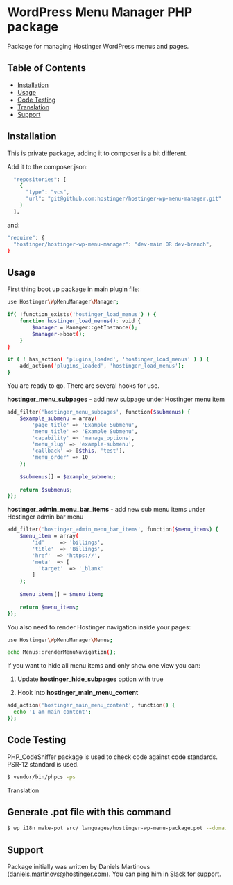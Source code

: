 # WordPress Menu Manager PHP package

Package for managing Hostinger WordPress menus and pages.

## Table of Contents

- [Installation](#installation)
- [Usage](#usage)
- [Code Testing](#code-testing)
- [Translation](#translation)
- [Support](#support)

## Installation

This is private package, adding it to composer is a bit different.

Add it to the composer.json:
```sh
  "repositories": [
    {
      "type": "vcs",
      "url": "git@github.com:hostinger/hostinger-wp-menu-manager.git"
    }
  ],
```

and:
```sh
"require": {
  "hostinger/hostinger-wp-menu-manager": "dev-main OR dev-branch", 
}
```

## Usage

First thing boot up package in main plugin file:

```sh
use Hostinger\WpMenuManager\Manager;

if( !function_exists('hostinger_load_menus') ) {
    function hostinger_load_menus(): void {
        $manager = Manager::getInstance();
        $manager->boot();
    }
}

if ( ! has_action( 'plugins_loaded', 'hostinger_load_menus' ) ) {
    add_action('plugins_loaded', 'hostinger_load_menus');
}
```

You are ready to go. There are several hooks for use.

**hostinger_menu_subpages** - add new subpage under Hostinger menu item

```sh
add_filter('hostinger_menu_subpages', function($submenus) {
    $example_submenu = array(
        'page_title' => 'Example Submenu',
        'menu_title' => 'Example Submenu',
        'capability' => 'manage_options',
        'menu_slug' => 'example-submenu',
        'callback' => [$this, 'test'],
        'menu_order' => 10
    );
    
    $submenus[] = $example_submenu;
    
    return $submenus;
});
```

**hostinger_admin_menu_bar_items** - add new sub menu items under Hostinger admin bar menu

```sh
add_filter('hostinger_admin_menu_bar_items', function($menu_items) {
    $menu_item = array(
        'id'     => 'billings',
        'title'  => 'Billings',
        'href'  => 'https://',
        'meta'  => [
          'target'  => '_blank'
        ]
    );
    
    $menu_items[] = $menu_item;
    
    return $menu_items;
});
```

You also need to render Hostinger navigation inside your pages:

```sh
use Hostinger\WpMenuManager\Menus;

echo Menus::renderMenuNavigation();
```

If you want to hide all menu items and only show one view you can:

1) Update **hostinger_hide_subpages** option with true

2) Hook into **hostinger_main_menu_content**

```sh
add_action('hostinger_main_menu_content', function() {
  echo 'I am main content';
});
```

## Code Testing

PHP_CodeSniffer package is used to check code against code standards. PSR-12 standard is used.

```sh
$ vendor/bin/phpcs -ps
```

Translation

## Generate .pot file with this command

```sh
$ wp i18n make-pot src/ languages/hostinger-wp-menu-package.pot --domain=hostinger-wp-menu-package
```

## Support

Package initially was written by Daniels Martinovs (daniels.martinovs@hostinger.com). You can ping him in Slack for support.
